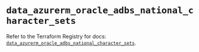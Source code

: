 # `data_azurerm_oracle_adbs_national_character_sets`

Refer to the Terraform Registry for docs: [`data_azurerm_oracle_adbs_national_character_sets`](https://registry.terraform.io/providers/hashicorp/azurerm/4.21.0/docs/data-sources/oracle_adbs_national_character_sets).
